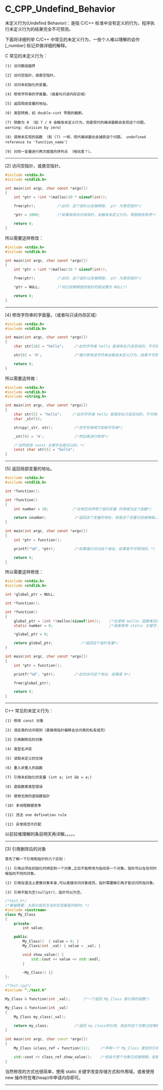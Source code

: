 # C_CPP_Undefind_Behavior

未定义行为(Undefind Behavior)：是指 C/C++ 标准中没有定义的行为，程序执行未定义行为的结果完全不可预测。

下面将详细列举 C/C++ 中常见的未定义行为，一些个人难以理解的会作 [_number] 标记并做详细的解释。

C 常见的未定义行为：

    (1) 访问数组越界

    [2] 访问空指针，或悬空指针。

    (3) 访问未初始化的变量。

    [4] 修改字符串的字面量。（或者叫只读内存区域）  

    [5] 返回局部变量的地址。

    (6) 类型转换，如 double->int 导致的截断。

    (7) 除数为 0 （如 7 / 0 会触发未定义行为，但是现代的编译器都会发现这个问题。 warning: division by zero）

    (8) 调用未实现的函数 （和 (7) 一样，现代编译器也会捕获这个问题。 undefined reference to 'function_name'）

    [9] 对同一变量进行两次赋值的序列点 （啥玩意？）。

--------------------------------------------------------------------------------------------------------------------------------------------

[2] 访问空指针，或悬空指针。

```C
#include <stdio.h>
#include <stdlib.h>

int main(int argc, char const *argv[])
{
    int *ptr = (int *)malloc(10 * sizeof(int));

    free(ptr);          /*此时，这个指针以及被释放， ptr 为悬空指针*/

    *ptr = 1000;        /*如果继续访问该指针，会触发未定义行为，导致程序奔溃*/

    return 0;
}
```

所以需要这样修改：

```C
#include <stdio.h>
#include <stdlib.h>

int main(int argc, char const *argv[])
{
    int *ptr = (int *)malloc(10 * sizeof(int));

    free(ptr);          /*此时，这个指针以及被释放， ptr 为悬空指针*/

    *ptr = NULL;        /*将已经被释放的指针的值设置为 NULL*/

    return 0;
}
```

--------------------------------------------------------------------------------------------------------------------------------------------

[4] 修改字符串的字面量。（或者叫只读内存区域）  

```C
#include <stdio.h>
#include <stdlib.h>

int main(int argc, char const *argv[])
{
    char str[10] = "hello";     /*此时字符串 hello 是保存在只读空间的，不可修改。*/

    str[0] = 'H';               /*强行修改该字符串会触发未定义行为，结果不可预测*/

    return 0;
}
```   
所以需要这样做：

```C
#include <stdio.h>
#include <stdlib.h>
#include <string.h>

int main(int argc, char const *argv[])
{
    char str[5] = "hello";     /*此时字符串 hello 是保存在只读空间的，不可修改。*/
    char _str[5];

    strcpy(_str, str);          /*将字符串拷贝到新字符串*/

    _str[0] = 'H';              /*然后再进行修改*/

    /*当然使用 const 关键字也是可以的。*/
    const char str[5] = "hello";
}
```
--------------------------------------------------------------------------------------------------------------------------------------------

[5] 返回局部变量的地址。

```C
#include <stdio.h>
#include <stdlib.h>

int *function();

int *function()
{
    int number = 10;           /*在栈空间声明了临时变量 作用域为这个函数*/

    return &number;             /*返回这个变量的地址，但是这个变量已经被销毁。。。。*/
}

int main(int argc, char const *argv[])
{
    int *ptr = function();

    printf("%d", *ptr);         /*如果强行访问这个地址，结果是不可预测的。*/

    return 0;
}
```
所以需要这样修改：

```C
#include <stdio.h>
#include <stdlib.h>

int *global_ptr = NULL;

int *function();

int *function()
{
    global_ptr = (int *)malloc(sizeof(int));    /*在使用 malloc 函数堆空间里面申请内存*/
    static number = 0;                          /*或者使用 static 关键字，改变变量的存储方式和作用域*/

    *global_ptr = 0;

    return global_ptr;             /*返回这个指针变量*/
}

int main(int argc, char const *argv[])
{
    int *ptr = function();

    printf("%d", *ptr);         /*此时访问这个地址，结果是 0*/

    free(global_ptr);

    return 0;
}
```
--------------------------------------------------------------------------------------------------------------------------------------------

C++ 常见的未定义行为：

    (1) 修改 const 对象

    (2) 违反类的访问规则（直接用指针偏移去访问类的私有成员）

    [3] 引用删除后的对象

    (4) 类型名冲突

    (5) 读取未定义的位域

    (6) 重入非重入的函数

    (7) 引用未初始化的变量 (int a; int &b = a;)

    (8) 虚函数表类型错误

    (9) 使用无效的虚函数指针

    (10) 多线程数据竞争

    (11) 违法 one defination rule

    (12) 异常规范不匹配

以前较难理解的条目明天再详解。。。。。

--------------------------------------------------------------------------------------------------------------------------------------------

[3] 引用删除后的对象

    首先了解一下引用和指针的几个区别：

    (1) 引用必须在初始化时绑定到一个对象,之后不能修改为指向另一个对象。指针可以在任何时候指向不同的对象。

    (2) 引用在语法上更像对象本身,可以直接访问对象成员。指针需要解引用才能访问所指对象。

    (3) 引用不能为空(nullptr)，指针可以为空。

```C++
/*test.h*/
/*篇幅需要，大部分成员方法的实现都是内联的。*/
#include <iostream>
class My_Class
{
    private:
        int value;

    public:
        My_Class()  { value = 0; }
        My_Class(int _val) { value = _val; }

        void show_value() {
            std::cout << value << std::endl;
        }

        ~My_Class() {}
};

/*Test.cpp*/
#include "./test.h"

My_Class & function(int _val);      /*一个返回 My_Class 类引用的函数*/

My_Class & function(int _val)
{
    My_Class my_class(_val);

    return my_class;            /*返回 my_class的引用，但此时这个对象已经被销毁。。。。*/
}
    
int main(int argc, char const *argv[])
{
    My_Class &class_ref = function(11);     /*声明一个 My_Class 类型的引用，接受函数 function 的返回值*/

    std::cout << class_ref.show_value();    /*但由于那个对象已经被销毁，如果强行访问，结果不可预测。*/
}
```

当然修改的方式也很简单，使用 static 关键字改变存储方式和作用域，或者使用 new 操作符在堆(heap)中申请内存即可。

--------------------------------------------------------------------------------------------------------------------------------------------
